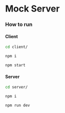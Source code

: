 Mock Server
============

### How to run

#### Client
```bash
cd client/

npm i

npm start
```
#### Server

```bash
cd server/

npm i

npm run dev
```
